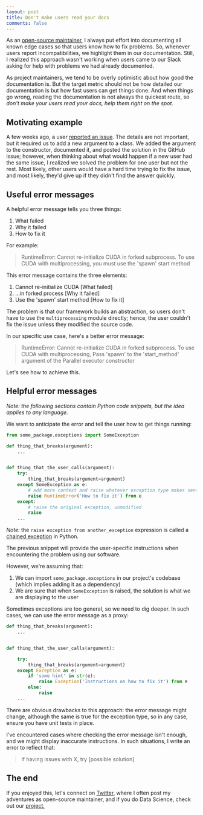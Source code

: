 ```yaml
---
layout: post
title: Don't make users read your docs
comments: false
---
```


As an [open-source maintainer](https://github.com/ploomber/ploomber), I always put effort into documenting all known edge cases so that users know how to fix problems. So, whenever users report incompatibilities, we highlight them in our documentation. Still, I realized this approach wasn't working when users came to our Slack asking for help with problems we had already documented.

As project maintainers, we tend to be overly optimistic about how good the documentation is. But the target metric should not be how detailed our documentation is but how fast users can get things done. And when things go wrong, reading the documentation is not always the quickest route, so *don't make your users read your docs, help them right on the spot.*

## Motivating example

A few weeks ago, a user [reported an issue](https://github.com/ploomber/ploomber/issues/882). The details are not important, but it required us to add a new argument to a class. We added the argument to the constructor, documented it, and posted the solution in the GitHub issue; however, when thinking about what would happen if a new user had the same issue, I realized we solved the problem for one user but not the rest. Most likely, other users would have a hard time trying to fix the issue, and most likely, they'd give up if they didn't find the answer quickly.

## Useful error messages

A helpful error message tells you three things:

1. What failed
2. Why it failed
3. How to fix it

For example:

> RuntimeError: Cannot re-initialize CUDA in forked subprocess. To use CUDA with multiprocessing, you must use the 'spawn' start method

This error message contains the three elements:

1. Cannot re-initialize CUDA [What failed]
2. ...in forked process [Why it failed]
3. Use the 'spawn' start method [How to fix it]


The problem is that our framework builds an abstraction, so users don't have to use the `multiprocessing` module directly; hence, the user couldn't fix the issue unless they modified the source code.

In our specific use case, here's a better error message:

> RuntimeError: Cannot re-initialize CUDA in forked subprocess. To use CUDA with multiprocessing, Pass 'spawn' to the 'start_method' argument of the Parallel executor constructor

Let's see how to achieve this.

## Helpful error messages

*Note: the following sections contain Python code snippets, but the idea applies to any language.*

We want to anticipate the error and tell the user how to get things running:

```python
from some_package.exceptions import SomeException

def thing_that_breaks(argument):
    ...


def thing_that_the_user_calls(argument):
    try:
        thing_that_breaks(argument=argument)
    except SomeException as e:
        # add more context and raise whatever exception type makes sense
        raise RuntimeError('How to fix it') from e
    except:
        # raise the original exception, unmodified
        raise
    ...
```

*Note:* the `raise exception from another_exception` expression is called a [chained exception](https://peps.python.org/pep-3134/) in Python.

The previous snippet will provide the user-specific instructions when encountering the problem using our software.

However, we're assuming that:

1. We can import `some_package.exceptions` in our project's codebase (which implies adding it as a dependency)
2. We are sure that when `SomeException` is raised, the solution is what we are displaying to the user

Sometimes exceptions are too general, so we need to dig deeper. In such cases, we can use the error message as a proxy:

```python
def thing_that_breaks(argument):
    ...


def thing_that_the_user_calls(argument):

    try:
        thing_that_breaks(argument=argument)
    except Exception as e:
        if 'some hint' in str(e):
            raise Exception('Instructions on how to fix it') from e
        else:
            raise
    ...
```

There are obvious drawbacks to this approach: the error message might change, although the same is true for the exception type, so in any case, ensure you have unit tests in place.

I've encountered cases where checking the error message isn't enough, and we might display inaccurate instructions. In such situations, I write an error to reflect that:

> If having issues with X, try [possible solution]

## The end

If you enjoyed this, let's connect on [Twitter](https://twitter.com/edublancas), where I often post my adventures as open-source maintainer, and if you do Data Science, check out our [project.](https://github.com/ploomber/ploomber)

